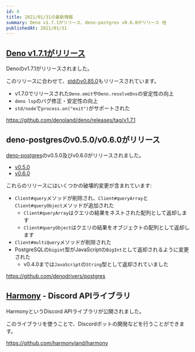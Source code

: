 ```yaml
---
id: 6
title: 2021/01/31の最新情報
summary: Deno v1.7.1がリリース、deno-postgres v0.6.0がリリース 他
publishedAt: 2021/01/31
---
```


## [Deno v1.7.1がリリース](https://github.com/denoland/deno/releases/tag/v1.7.1)

Denoのv1.7.1がリリースされました。

このリリースに合わせて、[stdのv0.85.0](https://deno.land/std@0.85.0)もリリースされています。

- v1.7.0でリリースされた`Deno.emit`や`Deno.resolveDns`の安定性の向上
- `deno lsp`のバグ修正・安定性の向上
- `std/node`で`process.on("exit")`がサポートされた

https://github.com/denoland/deno/releases/tag/v1.7.1

## deno-postgresのv0.5.0/v0.6.0がリリース

[deno-postgres](https://github.com/denodrivers/postgres)のv0.5.0及びv0.6.0がリリースされました。

- [v0.5.0](https://github.com/denodrivers/postgres/releases/tag/v0.5.0)
- [v0.6.0](https://github.com/denodrivers/postgres/releases/tag/v0.6.0)

これらのリリースにはいくつかの破壊的変更が含まれています:

- `Client#query`メソッドが削除され、`Client#queryArray`と`Client#queryObject`メソッドが追加された
  - `Client#queryArray`はクエリの結果をネストされた配列として返却します
  - `Client#queryObject`はクエリの結果をオブジェクトの配列として返却します
- `Client#multiQuery`メソッドが削除された
- PostgreSQLの`bigint`型がJavaScriptの`BigInt`として返却されるように変更された
  - v0.4.0までは`JavaScript`の`String`型として返却されていました

https://github.com/denodrivers/postgres

## [Harmony](https://github.com/harmonyland/harmony) - Discord APIライブラリ

HarmonyというDiscord APIライブラリが公開されました。

このライブラリを使うことで、Discordボットの開発などを行うことができます。

https://github.com/harmonyland/harmony
